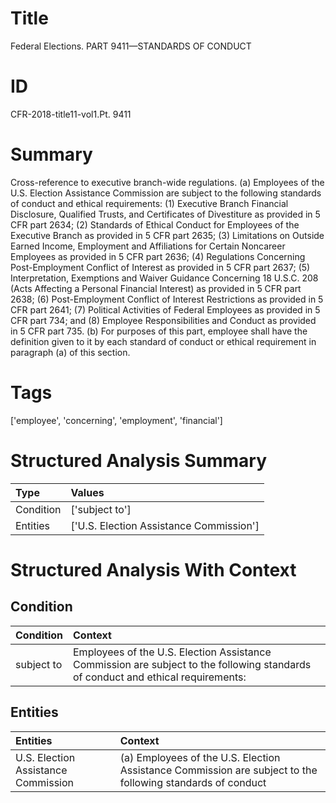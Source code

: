 # Title

 Federal Elections. PART 9411—STANDARDS OF CONDUCT


# ID

 CFR-2018-title11-vol1.Pt. 9411


# Summary

Cross-reference to executive branch-wide regulations.
(a) Employees of the U.S. Election Assistance Commission are subject to the following standards of conduct and ethical requirements:
(1) Executive Branch Financial Disclosure, Qualified Trusts, and Certificates of Divestiture as provided in 5 CFR part 2634;
(2) Standards of Ethical Conduct for Employees of the Executive Branch as provided in 5 CFR part 2635;
(3) Limitations on Outside Earned Income, Employment and Affiliations for Certain Noncareer Employees as provided in 5 CFR part 2636;
(4) Regulations Concerning Post-Employment Conflict of Interest as provided in 5 CFR part 2637;
(5) Interpretation, Exemptions and Waiver Guidance Concerning 18 U.S.C. 208 (Acts Affecting a Personal Financial Interest) as provided in 5 CFR part 2638;
(6) Post-Employment Conflict of Interest Restrictions as provided in 5 CFR part 2641;
(7) Political Activities of Federal Employees as provided in 5 CFR part 734; and
(8) Employee Responsibilities and Conduct as provided in 5 CFR part 735.
(b) For purposes of this part, employee shall have the definition given to it by each standard of conduct or ethical requirement in paragraph (a) of this section.


# Tags

['employee', 'concerning', 'employment', 'financial']


# Structured Analysis Summary

| Type      | Values                                  |
|:----------|:----------------------------------------|
| Condition | ['subject to']                          |
| Entities  | ['U.S. Election Assistance Commission'] |


# Structured Analysis With Context

 


## Condition

| Condition   | Context                                                                                                                          |
|:------------|:---------------------------------------------------------------------------------------------------------------------------------|
| subject to  | Employees of the U.S. Election Assistance Commission are subject to the following standards of conduct and ethical requirements: |


## Entities

| Entities                            | Context                                                                                                     |
|:------------------------------------|:------------------------------------------------------------------------------------------------------------|
| U.S. Election Assistance Commission | (a) Employees of the  U.S. Election Assistance Commission are subject to the following standards of conduct |


